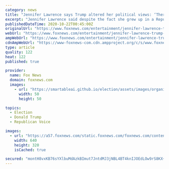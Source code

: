 ```yaml
---
category: news
title: "Jennifer Lawrence says Trump altered her political views: ‘There’s been a line drawn in the sand’"
excerpt: "Jennifer Lawrence said despite the fact she grew up in a Republican household, because of Trump, she has become more open-minded about politics \"based on the things I learned.\""
publishedDateTime: 2020-10-22T00:45:00Z
originalUrl: "https://www.foxnews.com/entertainment/jennifer-lawrence-trump-altered-political-views"
webUrl: "https://www.foxnews.com/entertainment/jennifer-lawrence-trump-altered-political-views"
ampWebUrl: "https://www.foxnews.com/entertainment/jennifer-lawrence-trump-altered-political-views.amp"
cdnAmpWebUrl: "https://www-foxnews-com.cdn.ampproject.org/c/s/www.foxnews.com/entertainment/jennifer-lawrence-trump-altered-political-views.amp"
type: article
quality: 122
heat: 122
published: true

provider:
  name: Fox News
  domain: foxnews.com
  images:
    - url: "https://smartableai.github.io/election/assets/images/organizations/foxnews.com-50x50.jpg"
      width: 50
      height: 50

topics:
  - Election
  - Donald Trump
  - Republican Voice

images:
  - url: "https://a57.foxnews.com/static.foxnews.com/foxnews.com/content/uploads/2020/10/640/320/Jennifer-Lawrence-reupload_AP.png?ve=1&tl=1"
    width: 640
    height: 320
    isCached: true

secured: "montH8vxKB76sYXlbuMdAzkBImut7JntdMJ3jNBL4BT4knIJOEdLOw9rS8KX+stO9L6fbgHTz56g9NiFS6yDPyPuzRsWKygJoMdxDq/owMHCjWCpQZXAyQg3jLVqJlZkDOnYrGFBfur5Da7gNwUNDZKKDkij//0tUPNNsf52k7LA3HVuvvc7sgaW4llA9MeTrvA7AI/j01g4Qm3wzfjiUBLNbsv5yLsI/QkfmGg6arkJCwdO3aZcTSpXlopNJS902vht5CgBx2S3mEMwrnFLJy++hJqSmiugqUPt5EmnP+gsPgmO2z7GKc/CNlNKj/XUcuoBe6WurLSTIE/YQ350KKEd6oST+oLfzBA+ZbYj58U=;6RitzEc0kow2PTV8i0PpPA=="
---
```


